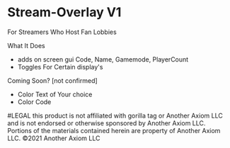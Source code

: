 # Stream-Overlay V1
For Streamers Who Host Fan Lobbies

What It Does
+ adds on screen gui Code, Name, Gamemode, PlayerCount
+ Toggles For Certain display's

Coming Soon? [not confirmed]
+ Color Text of Your choice
+ Color Code

#LEGAL
this product is not affiliated with gorilla tag or Another Axiom LLC and is not endorsed or otherwise sponsored by Another Axiom LLC.
Portions of the materials contained herein are property of Another Axiom LLC. ©2021 Another Axiom LLC


